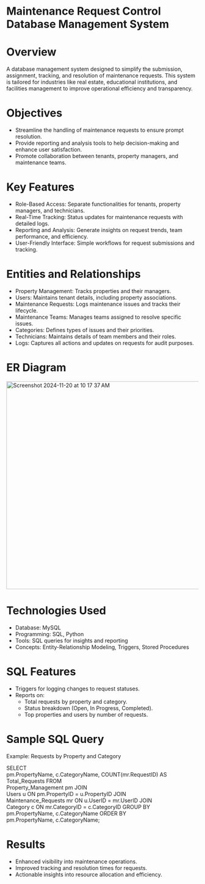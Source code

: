
# Maintenance Request Control Database Management System

# Overview
A database management system designed to simplify the submission, assignment, tracking, and resolution of maintenance requests. This system is tailored for industries like real estate, educational institutions, and facilities management to improve operational efficiency and transparency.

# Objectives
- Streamline the handling of maintenance requests to ensure prompt resolution.
- Provide reporting and analysis tools to help decision-making and enhance user satisfaction.
- Promote collaboration between tenants, property managers, and maintenance teams.

# Key Features
- Role-Based Access: Separate functionalities for tenants, property managers, and technicians.
- Real-Time Tracking: Status updates for maintenance requests with detailed logs.
- Reporting and Analysis: Generate insights on request trends, team performance, and efficiency.
- User-Friendly Interface: Simple workflows for request submissions and tracking.

# Entities and Relationships
- Property Management: Tracks properties and their managers.
- Users: Maintains tenant details, including property associations.
- Maintenance Requests: Logs maintenance issues and tracks their lifecycle.
- Maintenance Teams: Manages teams assigned to resolve specific issues.
- Categories: Defines types of issues and their priorities.
- Technicians: Maintains details of team members and their roles.
- Logs: Captures all actions and updates on requests for audit purposes.

# ER Diagram

<img width="545" alt="Screenshot 2024-11-20 at 10 17 37 AM" src="https://github.com/user-attachments/assets/32e003ba-6b04-49c7-bf6c-fee582de19cf">

# Technologies Used

- Database: MySQL
- Programming: SQL, Python
- Tools: SQL queries for insights and reporting
- Concepts: Entity-Relationship Modeling, Triggers, Stored Procedures

# SQL Features
- Triggers for logging changes to request statuses.
- Reports on:
    - Total requests by property and category.
    - Status breakdown (Open, In Progress, Completed).
    - Top properties and users by number of requests.

# Sample SQL Query
Example: Requests by Property and Category

SELECT  
    pm.PropertyName, 
    c.CategoryName, 
    COUNT(mr.RequestID) AS Total_Requests 
FROM  
    Property_Management pm 
JOIN  
    Users u ON pm.PropertyID = u.PropertyID 
JOIN  
    Maintenance_Requests mr ON u.UserID = mr.UserID 
JOIN  
    Category c ON mr.CategoryID = c.CategoryID 
GROUP BY  
    pm.PropertyName, c.CategoryName 
ORDER BY  
    pm.PropertyName, c.CategoryName;

# Results
- Enhanced visibility into maintenance operations.
- Improved tracking and resolution times for requests.
- Actionable insights into resource allocation and efficiency.

